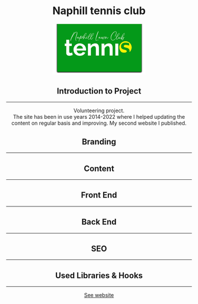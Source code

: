 <div align="center">
<h1>Naphill tennis club</h1>
<img src="./public/Media/LogosAndIcons/NaphillTennisClub-LogoNEW.png" width="50%" />

<h2>Introduction to Project</h2>
<hr />
<p>
Volunteering project.<br />
The site has been in use years 2014-2022 where I helped updating the content on regular basis and improving. My second website I published. 
</p>



<h2>Branding</h2>
<hr />
<p></p>

<h2>Content</h2>
<hr />
<p></p>


<h2>Front End</h2>
<hr />
<p></p>


<h2>Back End</h2>
<hr />
<p></p>


<h2>SEO</h2>
<hr />
<p></p>



<h2>Used Libraries & Hooks</h2>
<p></p>




<hr />
<a href="https://naphill-tennis-club.vercel.app/">See website</a>
</div>



